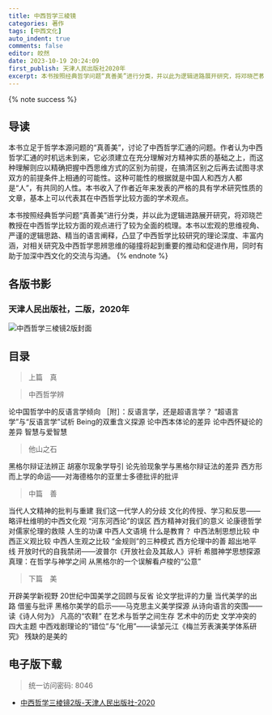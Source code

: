 ```yaml
---
title: 中西哲学三棱镜
categories: 著作
tags: [中西文化]
auto_indent: true
comments: false
editor: 皎然
date: 2023-10-19 20:24:09
first_publish: 天津人民出版社2020年
excerpt: 本书按照经典哲学问题“真善美”进行分类，并以此为逻辑进路展开研究，将邓晓芒教授在中西哲学比较方面的观点进行了较为全面的梳理。本书以宏观的思维视角、严谨的逻辑思路、精当的语言阐释，凸显了中西哲学比较研究的理论深度、丰富内涵，对相关研究及中西哲学思辨思维的碰撞将起到重要的推动和促进作用，同时有助于加深中西文化的交流与沟通。
---
```

{% note success %}
## 导读
本书立足于哲学本源问题的“真善美”，讨论了中西哲学汇通的问题。作者认为中西哲学汇通的时机远未到来，它必须建立在充分理解对方精神实质的基础之上，而这种理解则应以精确把握中西思维方式的区别为前提，在搞清区别之后再去试图寻求双方的前提条件上相通的可能性。这种可能性的根据就是中国人和西方人都是“人”，有共同的人性。本书收入了作者近年来发表的严格的具有学术研究性质的文章，基本上可以代表其在中西哲学比较方面的学术观点。

本书按照经典哲学问题“真善美”进行分类，并以此为逻辑进路展开研究，将邓晓芒教授在中西哲学比较方面的观点进行了较为全面的梳理。本书以宏观的思维视角、严谨的逻辑思路、精当的语言阐释，凸显了中西哲学比较研究的理论深度、丰富内涵，对相关研究及中西哲学思辨思维的碰撞将起到重要的推动和促进作用，同时有助于加深中西文化的交流与沟通。
{% endnote %}
## 各版书影
### 天津人民出版社，二版，2020年
![中西哲学三棱镜2版封面](/images/中西哲学三棱镜2版封面.jpg)

## 目录
> 上篇　真

> 中西哲学辨

论中国哲学中的反语言学倾向
［附］：反语言学，还是超语言学？
“超语言学”与“反语言学”试析
Being的双重含义探源
论中西本体论的差异
论中西怀疑论的差异
智慧与爱智慧
> 他山之石

黑格尔辩证法辨正
胡塞尔现象学导引
论先验现象学与黑格尔辩证法的差异
西方形而上学的命运——对海德格尔的亚里士多德批评的批评
> 中篇　善

当代人文精神的批判与重建
我们这一代学人的分歧
文化的传授、学习和反思——略评杜维明的中西文化观
“河东河西论”的误区
西方精神对我们的意义
论康德哲学对儒家伦理的救赎
人生的功课
中西人文语境
什么是教育？
中西法制思想比较
中西正义观比较
中西人生观之比较
“金规则”的三种模式
西方伦理中的善
超出地平线
开放时代的自我禁闭——波普尔《开放社会及其敌人》评析
希腊神学思想探源
真理：在哲学与神学之间
从黑格尔的一个误解看卢梭的“公意”

> 下篇　美

开辟美学新视野
20世纪中国美学之回顾与反省
论文学批评的力量
当代美学的出路
借鉴与批评
黑格尔美学的启示——马克思主义美学探源
从诗向语言的突围——读《诗人何为》
凡高的“农鞋”
在艺术与哲学之间生存
艺术中的历史
文学冲突的四大主题
中西戏剧理论的“错位”与“化用”——读邹元江《梅兰芳表演美学体系研究》
残缺的是美的

## 电子版下载
> 统一访问密码: 8046

- [中西哲学三棱镜2版-天津人民出版社-2020](https://url92.ctfile.com/f/21466692-961586400-ca3d68?p=8046)
